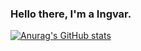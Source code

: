 ### Hello there, I'm a Ingvar.

[![Anurag's GitHub stats](https://github-readme-stats.vercel.app/api?username=quiqqe&theme=synthwave)](https://github.com/anuraghazra/github-readme-stats)
